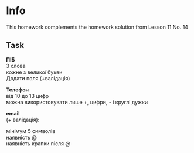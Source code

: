# Info
This homework complements the homework solution from Lesson 11 No. 14


## Task

 **ПІБ**  
    3 слова  
    кожне з великої букви  
    Додати поля (+валідація)  

**Телефон**  
    від 10 до 13 цифр  
    можна використовувати лише +, цифри, - і круглі дужки  

**email**  
    (+ валідація):

мінімум 5 символів  
наявність @  
наявність крапки після @  